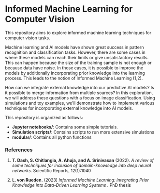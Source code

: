 # Informed Machine Learning for Computer Vision

This repository aims to explore informed machine learning techniques for 
computer vision tasks.

Machine learning and AI models have shown great success in pattern recognition and classification tasks. However, there are some cases in where these models can reach their limits or give unsatisfactory results. This can happen because the size of the training sample is not enough or because data have noise. 
In those cases, it is possible to improve the models by additionally incorporating prior knowledge into the learning process.   This leads to the notion of Informed Machine Learning (1,2).

How can we integrate external knowledge into our predictive AI models? Is it possible to merge information from multiple sources? In this exploration, we will address these questions with a focus on image classification. Using simulations and toy examples, we'll demonstrate how to implement various techniques for incorporating external knowledge into AI models.

This repository is organized as follows:

- **Jupyter notebooks/**: Contains some simple tutorials.
- **Simulation scripts/**: Contains scripts to run more extensive simulations 
- **modular/**: Contains all python functions  






### References

1. **T. Dash, S. Chitlangia, A. Ahuja, and A. Srinivasan** (2022). *A review of some techniques for inclusion of domain-knowledge into deep neural networks*. Scientific Reports, 12(1):1040

2. **L. von Rueden.** (2023) *Informed Machine Learning: Integrating Prior Knowledge into Data-Driven Learning Systems* . PhD thesis


